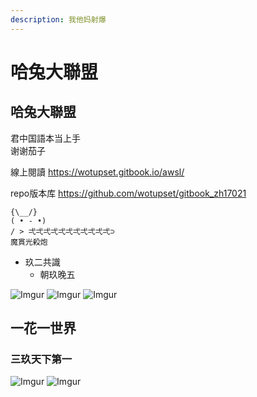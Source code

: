 ```yaml
---
description: 我他妈射爆
---
```


# 哈兔大聯盟

## 哈兔大聯盟

君中国語本当上手  
谢谢茄子

線上閱讀
https://wotupset.gitbook.io/awsl/

repo版本库
https://github.com/wotupset/gitbook_zh17021




```text
{\__/}
( • - •)
/ > 弌弌弌弌弌弌弌弌弌弌弌⊃
魔貫光殺炮
```

* 玖二共識
  * 朝玖晚五

![Imgur](https://i.imgur.com/cbFoqg8.jpg) ![Imgur](https://i.imgur.com/7uelaZD.jpg) ![Imgur](https://i.imgur.com/IkejG9u.jpg)

## 一花一世界

### 三玖天下第一

![Imgur](https://i.imgur.com/ABxevyd.jpg) ![Imgur](https://i.imgur.com/PehUPqX.png)

